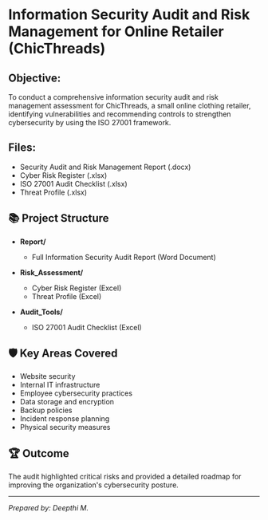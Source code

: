 # Information Security Audit and Risk Management for Online Retailer (ChicThreads)

## Objective:
To conduct a comprehensive information security audit and risk management assessment for ChicThreads, a small online clothing retailer, identifying vulnerabilities and recommending controls to strengthen cybersecurity by using the ISO 27001 framework.

## Files:
- Security Audit and Risk Management Report (.docx)
- Cyber Risk Register (.xlsx)
- ISO 27001 Audit Checklist (.xlsx)
- Threat Profile (.xlsx)

## 📚 Project Structure

- **Report/**
  - Full Information Security Audit Report (Word Document)

- **Risk_Assessment/**
  - Cyber Risk Register (Excel)
  - Threat Profile (Excel)

- **Audit_Tools/**
  - ISO 27001 Audit Checklist (Excel)

## 🛡️ Key Areas Covered

- Website security
- Internal IT infrastructure
- Employee cybersecurity practices
- Data storage and encryption
- Backup policies
- Incident response planning
- Physical security measures

## 🏆 Outcome

The audit highlighted critical risks and provided a detailed roadmap for improving the organization's cybersecurity posture.

---

*Prepared by: Deepthi M.*
